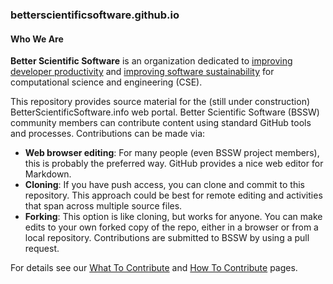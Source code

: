 ### betterscientificsoftware.github.io

#### Who We Are
 
**Better Scientific Software** is an organization dedicated to [improving developer productivity](Articles/WhatIsProductivity.md) and [improving software sustainability](Articles/WhatIsSustainability.md) for computational science and engineering (CSE).

This repository provides source material for the (still under construction) BetterScientificSoftware.info web portal. Better Scientific Software (BSSW) community members can contribute content using standard GitHub tools and processes. Contributions can be made via:
* **Web browser editing**:  For many people (even BSSW project members), this is probably the preferred way.  GitHub provides a nice web editor for Markdown.
* **Cloning**: If you have push access, you can clone and commit to this repository.  This approach could be best for remote editing and activities that span across multiple source files.
* **Forking**: This option is like cloning, but works for anyone.  You can make edits to your own forked copy of the repo, either in a browser or from a local repository.  Contributions are submitted to BSSW by using a pull request.

For details see our [What To Contribute](WhatToContribute.md) and [How To Contribute](HowtoContribute.md) pages.
